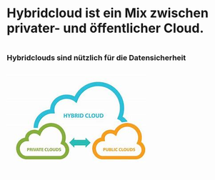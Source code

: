 # Hybridcloud ist ein Mix zwischen privater- und öffentlicher Cloud.
#
### Hybridclouds sind nützlich für die Datensicherheit

![](/images/Hybridcloud.png)